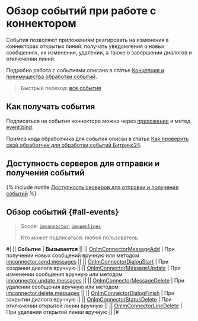 # Обзор событий при работе с коннектором

События позволяют приложениям реагировать на изменения в коннекторах открытых линий: получать уведомления о новых сообщениях, их изменении, удалении, а также о завершении диалогов и отключении линий.

Подробно работа с событиями описана в статье [Концепция и преимущества обработки событий](../../../events/index.md).

> Быстрый переход: [все события](#all-events)

## Как получать события

Подписаться на события коннектора можно через [приложение](../../../app-installation/index.md) и метод [event.bind](../../../events/event-bind.md).

Пример кода обработчика для события описан в статье [Как проверить свой обработчик для обработки событий Битрикс24](../../../events/test-handler.md).

## Доступность серверов для отправки и получения событий

{% include notitle [Доступность серверов для отправки и получения событий](../../../../_includes/events-index.md) %}

## Обзор событий {#all-events}

> Scope: [`imconnector`](../../../scopes/permissions.md), [`imopenlines`](../../../scopes/permissions.md)  
>
> Кто может подписаться: любой пользователь

#|
|| **Событие** | **Вызывается** ||
|| [OnImConnectorMessageAdd](on-im-connector-message-add.md) | При получении новых сообщений вручную или методом [imconnector.send.messages](../imconnector-send-messages.md) ||
|| [OnImConnectorDialogStart](on-im-connector-dialog-start.md) | При создании диалога вручную ||
|| [OnImConnectorMessageUpdate](on-im-connector-message-update.md) | При изменении сообщения вручную или методом [imconnector.update.messages](../imconnector-update-messages.md) ||
|| [OnImConnectorMessageDelete](on-im-connector-message-delete.md) | При удалении сообщения вручную или методом [imconnector.delete.messages](../imconnector-delete-messages.md) ||
|| [OnImConnectorDialogFinish](on-im-connector-dialog-finish.md) | При закрытии диалога вручную ||
|| [OnImConnectorStatusDelete](on-im-connector-status-delete.md) | При отключении открытой линии вручную ||
|| [OnImConnectorLineDelete](on-im-connector-line-delete.md) | При удалении открытой линии вручную ||
|#